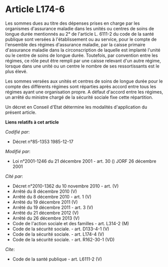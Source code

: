 # Article L174-6

Les sommes dues au titre des dépenses prises en charge par les organismes d'assurance maladie dans les unités ou centres de
soins de longue durée mentionnés au 2° de l'article L. 6111-2 du code de la santé publique sont versées à l'établissement ou
au service, pour le compte de l'ensemble des régimes d'assurance maladie, par la caisse primaire d'assurance maladie dans la
circonscription de laquelle est implanté l'unité ou le centre de soins de longue durée. Toutefois, par convention entre les
régimes, ce rôle peut être rempli par une caisse relevant d'un autre régime, lorsque dans une unité ou un centre le nombre de
ses ressortissants est le plus élevé.

Les sommes versées aux unités et centres de soins de longue durée pour le compte des différents régimes sont réparties après
accord entre tous les régimes ayant une organisation propre. A défaut d'accord entre les régimes, un arrêté du ministre
chargé de la sécurité sociale fixe cette répartition.

Un décret en Conseil d'Etat détermine les modalités d'application du présent article.

**Liens relatifs à cet article**

_Codifié par_:

  - Décret n°85-1353 1985-12-17

_Modifié par_:

  - Loi n°2001-1246 du 21 décembre 2001 - art. 30 () JORF 26 décembre 2001

_Cité par_:

  - Décret n°2010-1362 du 10 novembre 2010 - art. (V)
  - Arrêté du 8 décembre 2010 (V)
  - Arrêté du 8 décembre 2010 - art. 1 (V)
  - Arrêté du 19 décembre 2011 (V)
  - Arrêté du 19 décembre 2011 - art. 3 (V)
  - Arrêté du 21 décembre 2012 (V)
  - Arrêté du 26 décembre 2013 (V)
  - Code de l'action sociale et des familles - art. L314-2 (M)
  - Code de la sécurité sociale. - art. D133-4-1 (V)
  - Code de la sécurité sociale. - art. L174-4 (V)
  - Code de la sécurité sociale. - art. R162-30-1 (VD)

_Cite_:

  - Code de la santé publique - art. L6111-2 (V)
